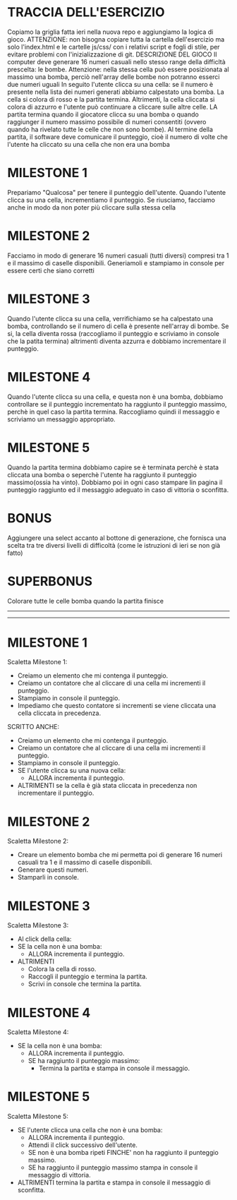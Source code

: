 # TRACCIA DELL'ESERCIZIO
Copiamo la griglia fatta ieri nella nuova repo e aggiungiamo la logica di gioco.
ATTENZIONE: non bisogna copiare tutta la cartella dell'esercizio ma solo l'index.html e le cartelle js/css/ con i relativi script e fogli di stile, per evitare problemi con l'inizializzazione di git.
DESCRIZIONE DEL GIOCO
Il computer deve generare 16 numeri casuali nello stesso range della difficltà prescelta: le bombe. Attenzione: nella stessa cella può essere posizionata al massimo una bomba, perciò nell'array delle bombe non potranno esserci due numeri uguali
In seguito l'utente clicca su una cella: se il numero è presente nella lista dei numeri generati abbiamo calpestato una bomba. La cella si colora di rosso e la partita termina. Altrimenti, la cella cliccata si colora di azzurro e l'utente può continuare  a cliccare sulle altre celle.
LA partita termina quando il giocatore clicca su una bomba o quando raggiunger il numero massimo possibile di numeri consentiti (ovvero quando ha rivelato tutte le celle che non sono bombe).
Al termine della partita, il software deve comunicare il punteggio, cioè il numero di volte che l'utente ha cliccato su una cella che non era una bomba
# MILESTONE 1
Prepariamo "Qualcosa" per tenere il punteggio dell'utente.
Quando l'utente clicca su una cella, incrementiamo il punteggio.
Se riusciamo, facciamo anche in modo da non poter più cliccare sulla stessa cella
# MILESTONE 2
Facciamo in modo di generare 16 numeri casuali (tutti diversi) compresi tra 1 e il massimo di caselle disponibili.
Generiamoli e stampiamo in console per essere certi che siano corretti
# MILESTONE 3
Quando l'utente clicca su una cella, verrifichiamo se ha calpestato una bomba, controllando se il numero di cella è presente nell'array di bombe.
Se si, la cella diventa rossa (raccogliamo il punteggio e scriviamo in console che la patita termina) altrimenti diventa azzurra e dobbiamo incrementare il punteggio.
# MILESTONE 4
Quando l'utente clicca su una cella, e questa non è una bomba, dobbiamo controllare se il punteggio incrementato ha raggiunto il punteggio massimo, perchè in quel caso la partita termina. Raccogliamo quindi il messaggio e scriviamo un messaggio appropriato.
# MILESTONE 5
Quando la partita termina dobbiamo capire se è terminata perchè è stata cliccata una bomba o seperchè l'utente ha raggiunto il punteggio massimo(ossia ha vinto). Dobbiamo poi in ogni caso stampare lin pagina il punteggio raggiunto ed il messaggio adeguato in caso di vittoria o sconfitta.
# BONUS
Aggiungere una select accanto al bottone di generazione, che fornisca una scelta tra tre diversi livelli di difficoltà (come le istruzioni di ieri se non già fatto)
# SUPERBONUS
Colorare tutte le celle bomba quando la partita finisce

___
___

# MILESTONE 1
Scaletta Milestone 1:
- Creiamo un elemento che mi contenga il punteggio.
- Creiamo un contatore che al cliccare di una cella mi incrementi il punteggio.
- Stampiamo in console il punteggio.
- Impediamo che questo contatore si incrementi se viene cliccata una cella cliccata in precedenza.

SCRITTO ANCHE:
- Creiamo un elemento che mi contenga il punteggio.
- Creiamo un contatore che al cliccare di una cella mi incrementi il punteggio.
- Stampiamo in console il punteggio.
- SE l'utente clicca su una nuova cella:
    - ALLORA incrementa il punteggio.
- ALTRIMENTI se la cella è già stata cliccata in precedenza non incrementare il punteggio.

# MILESTONE 2
Scaletta Milestone 2:
- Creare un elemento bomba che mi permetta poi di generare 16 numeri casuali tra 1 e il massimo di caselle disponibili.
- Generare questi numeri.
- Stamparli in console.

# MILESTONE 3
Scaletta Milestone 3:
- Al click della cella:
- SE la cella non è una bomba:
    - ALLORA incrementa il punteggio.
- ALTRIMENTI 
    - Colora la cella di rosso.
    - Raccogli il punteggio e termina la partita.
    - Scrivi in console che termina la partita.

# MILESTONE 4
Scaletta Milestone 4:
- SE la cella non è una bomba:
    - ALLORA incrementa il punteggio.
    - SE ha raggiunto il punteggio massimo:
        - Termina la partita e stampa in console il messaggio.

# MILESTONE 5
Scaletta Milestone 5:
- SE l'utente clicca una cella che non è una bomba:
    - ALLORA incrementa il punteggio.
    - Attendi il click successivo dell'utente.
    - SE non è una bomba ripeti FINCHE' non ha raggiunto il punteggio massimo.
    - SE ha raggiunto il punteggio massimo stampa in console il messaggio di vittoria.
- ALTRIMENTI termina la partita e stampa in console il messaggio di sconfitta.



